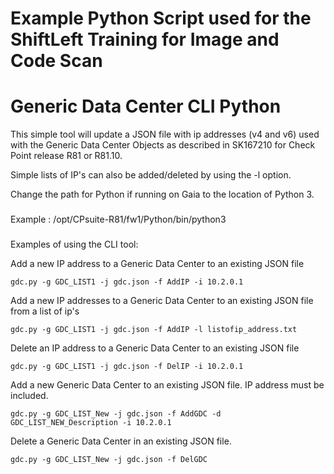 # Example Python Script used for the ShiftLeft Training for Image and Code Scan

# Generic Data Center CLI Python

This simple tool will update a JSON file with ip addresses (v4 and v6) used with the Generic Data Center Objects as described in SK167210 for Check Point release R81 or R81.10.

Simple lists of IP's can also be added/deleted by using the -l option.

Change the path for Python if running on Gaia to the location of Python 3.
###
Example : /opt/CPsuite-R81/fw1/Python/bin/python3
###
Examples of using the CLI tool:

Add a new IP address to a Generic Data Center to an existing JSON file
```
gdc.py -g GDC_LIST1 -j gdc.json -f AddIP -i 10.2.0.1
```
Add a new IP addresses to a Generic Data Center to an existing JSON file from a list of ip's
```
gdc.py -g GDC_LIST1 -j gdc.json -f AddIP -l listofip_address.txt
```

Delete an IP address to a Generic Data Center to an existing JSON file
```
gdc.py -g GDC_LIST1 -j gdc.json -f DelIP -i 10.2.0.1
```

Add a new Generic Data Center to an existing JSON file.  IP address must be included.
```
gdc.py -g GDC_LIST_New -j gdc.json -f AddGDC -d GDC_LIST_NEW_Description -i 10.2.0.1
```

Delete a Generic Data Center in an existing JSON file. 
```
gdc.py -g GDC_LIST_New -j gdc.json -f DelGDC
```
